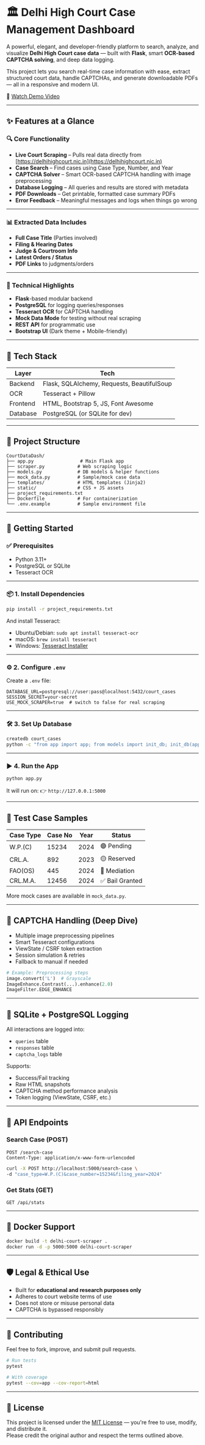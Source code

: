 # 🏛️ Delhi High Court Case Management Dashboard

A powerful, elegant, and developer-friendly platform to search, analyze, and visualize **Delhi High Court case data** — built with **Flask**, smart **OCR-based CAPTCHA solving**, and deep data logging.

This project lets you search real-time case information with ease, extract structured court data, handle CAPTCHAs, and generate downloadable PDFs — all in a responsive and modern UI.

🎥 [Watch Demo Video]([https://drive.google.com/your-video-link](https://drive.google.com/file/d/1NobiiChwMuN5hjMmdOf0sqCMlhrfRZ6R/view?usp=sharing))

---

## ✨ Features at a Glance

### 🔍 Core Functionality

* **Live Court Scraping** – Pulls real data directly from [https://delhihighcourt.nic.in](https://delhihighcourt.nic.in)
* **Case Search** – Find cases using Case Type, Number, and Year
* **CAPTCHA Solver** – Smart OCR-based CAPTCHA handling with image preprocessing
* **Database Logging** – All queries and results are stored with metadata
* **PDF Downloads** – Get printable, formatted case summary PDFs
* **Error Feedback** – Meaningful messages and logs when things go wrong

---

### 📊 Extracted Data Includes

* **Full Case Title** (Parties involved)
* **Filing & Hearing Dates**
* **Judge & Courtroom Info**
* **Latest Orders / Status**
* **PDF Links** to judgments/orders

---

### 🧠 Technical Highlights

* **Flask**-based modular backend
* **PostgreSQL** for logging queries/responses
* **Tesseract OCR** for CAPTCHA handling
* **Mock Data Mode** for testing without real scraping
* **REST API** for programmatic use
* **Bootstrap UI** (Dark theme + Mobile-friendly)

---

## 🧱 Tech Stack

| Layer    | Tech                                       |
| -------- | ------------------------------------------ |
| Backend  | Flask, SQLAlchemy, Requests, BeautifulSoup |
| OCR      | Tesseract + Pillow                         |
| Frontend | HTML, Bootstrap 5, JS, Font Awesome        |
| Database | PostgreSQL (or SQLite for dev)             |

---

## 📁 Project Structure

```
CourtDataDash/
├── app.py                 # Main Flask app
├── scraper.py            # Web scraping logic
├── models.py             # DB models & helper functions
├── mock_data.py          # Sample/mock case data
├── templates/            # HTML templates (Jinja2)
├── static/               # CSS + JS assets
├── project_requirements.txt
├── Dockerfile            # For containerization
└── .env.example          # Sample environment file
```

---

## 🚀 Getting Started

### ✅ Prerequisites

* Python 3.11+
* PostgreSQL or SQLite
* Tesseract OCR

---

### 📦 1. Install Dependencies

```bash
pip install -r project_requirements.txt
```

And install Tesseract:

* Ubuntu/Debian: `sudo apt install tesseract-ocr`
* macOS: `brew install tesseract`
* Windows: [Tesseract Installer](https://github.com/UB-Mannheim/tesseract/wiki)

---

### ⚙️ 2. Configure `.env`

Create a `.env` file:

```env
DATABASE_URL=postgresql://user:pass@localhost:5432/court_cases
SESSION_SECRET=your-secret
USE_MOCK_SCRAPER=true  # switch to false for real scraping
```

---

### 🛠️ 3. Set Up Database

```bash
createdb court_cases
python -c "from app import app; from models import init_db; init_db(app)"
```

---

### ▶️ 4. Run the App

```bash
python app.py
```

It will run on:
👉 `http://127.0.0.1:5000`

---

## 🧪 Test Case Samples

| Case Type | Case No | Year | Status         |
| --------- | ------- | ---- | -------------- |
| W\.P.(C)  | 15234   | 2024 | 🟣 Pending     |
| CRL.A.    | 892     | 2023 | 🟡 Reserved    |
| FAO(OS)   | 445     | 2024 | 🔵 Mediation   |
| CRL.M.A.  | 12456   | 2024 | ✅ Bail Granted |

More mock cases are available in `mock_data.py`.

---

## 🧠 CAPTCHA Handling (Deep Dive)

* Multiple image preprocessing pipelines
* Smart Tesseract configurations
* ViewState / CSRF token extraction
* Session simulation & retries
* Fallback to manual if needed

```python
# Example: Preprocessing steps
image.convert('L')  # Grayscale
ImageEnhance.Contrast(...).enhance(2.0)
ImageFilter.EDGE_ENHANCE
```

---

## 🧾 SQLite + PostgreSQL Logging

All interactions are logged into:

* `queries` table
* `responses` table
* `captcha_logs` table

Supports:

* Success/Fail tracking
* Raw HTML snapshots
* CAPTCHA method performance analysis
* Token logging (ViewState, CSRF, etc.)

---

## 📡 API Endpoints

### Search Case (POST)

```http
POST /search-case
Content-Type: application/x-www-form-urlencoded
```

```bash
curl -X POST http://localhost:5000/search-case \
-d "case_type=W.P.(C)&case_number=15234&filing_year=2024"
```

### Get Stats (GET)

```http
GET /api/stats
```

---

## 🐳 Docker Support

```bash
docker build -t delhi-court-scraper .
docker run -d -p 5000:5000 delhi-court-scraper
```

---

## 🛡️ Legal & Ethical Use

* Built for **educational and research purposes only**
* Adheres to court website terms of use
* Does not store or misuse personal data
* CAPTCHA is bypassed responsibly

---

## 🙌 Contributing

Feel free to fork, improve, and submit pull requests.

```bash
# Run tests
pytest

# With coverage
pytest --cov=app --cov-report=html
```

---

## 📄 License

This project is licensed under the [MIT License](LICENSE) — you're free to use, modify, and distribute it.  
Please credit the original author and respect the terms outlined above.

